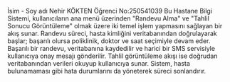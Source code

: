 İsim - Soy adı Nehir KÖKTEN Öğrenci No:250541039
Bu Hastane Bilgi Sistemi, kullanıcıların ana menü üzerinden "Randevu Alma" ve "Tahlil Sonucu Görüntüleme" olmak üzere iki temel işlem yapmasını sağlayan bir akış sunar. Randevu süreci, hasta kimliğini veritabanından doğrulayarak başlar; başarılı olursa poliklinik, doktor ve saat seçimiyle devam eder. Başarılı bir randevu, veritabanına kaydedilir ve harici bir SMS servisiyle kullanıcıya onay mesajı gönderilir. Tahlil görüntüleme akışı ise doğrudan veritabanından verileri okuyup kullanıcıya sunar. Sistem, hasta bulunamaması gibi hata durumlarını da yöneterek süreci sonlandırır.
